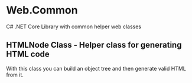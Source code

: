 # Web.Common
C# .NET Core Library with common helper web classes
## HTMLNode Class - Helper class for generating HTML code
With this class you can build an object tree and then generate valid HTML from it.
